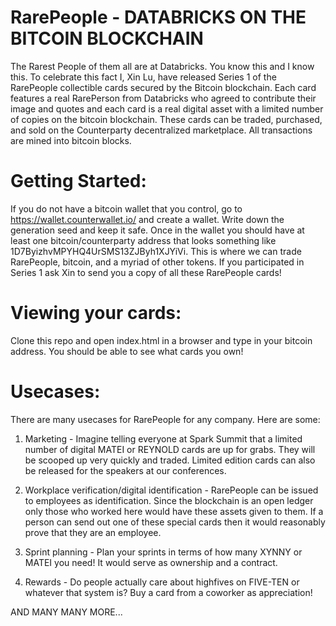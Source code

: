 # RarePeople - DATABRICKS ON THE BITCOIN BLOCKCHAIN

The Rarest People of them all are at Databricks.  You know this and I know this.  To celebrate this fact I, Xin Lu, have released Series 1 of the RarePeople collectible cards secured by the Bitcoin blockchain.  Each card features a real RarePerson from Databricks who agreed to contribute their image and quotes and each card is a real digital asset with a limited number of copies on the bitcoin blockchain.  These cards can be traded, purchased, and sold on the Counterparty decentralized marketplace.  All transactions are mined into bitcoin blocks.  

# Getting Started:

If you do not have a bitcoin wallet that you control, go to https://wallet.counterwallet.io/ and create a wallet.  Write down the generation seed and keep it safe.  Once in the wallet you should have at least one bitcoin/counterparty address that looks something like 1D7ByizhvMPYHQ4UrSMS13ZJByh1XJYiVi.  This is where we can trade RarePeople, bitcoin, and a myriad of other tokens.  If you participated in Series 1 ask Xin to send you a copy of all these RarePeople cards!  

# Viewing your cards:

Clone this repo and open index.html in a browser and type in your bitcoin address.  You should be able to see what cards you own!  

# Usecases:

There are many usecases for RarePeople for any company.  Here are some:

1. Marketing - Imagine telling everyone at Spark Summit that a limited number of digital MATEI or REYNOLD cards are up for grabs.  They will be scooped up very quickly and traded.  Limited edition cards can also be released for the speakers at our conferences.  

2. Workplace verification/digital identification - RarePeople can be issued to employees as identification.  Since the blockchain is an open ledger only those who worked here would have these assets given to them.  If a person can send out one of these special cards then it would reasonably prove that they are an employee.

3. Sprint planning - Plan your sprints in terms of how many XYNNY or MATEI you need!  It would serve as ownership and a contract.

4. Rewards - Do people actually care about highfives on FIVE-TEN or whatever that system is?  Buy a card from a coworker as appreciation!  

AND MANY MANY MORE...



